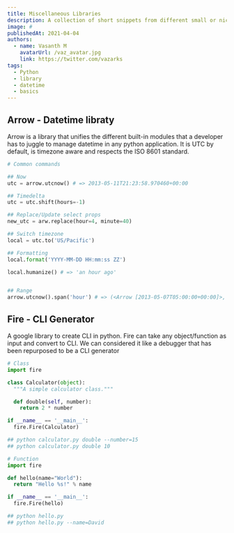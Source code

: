 ```yaml
---
title: Miscellaneous Libraries
description: A collection of short snippets from different small or niche libraries
image: #
publishedAt: 2021-04-04
authors:
  - name: Vasanth M
    avatarUrl: /vaz_avatar.jpg
    link: https://twitter.com/vazarks
tags:
  - Python
  - library
  - datetime
  - basics
---
```


## Arrow - Datetime libraty

Arrow is a library that unifies the different built-in modules that a developer has to juggle to manage datetime in any python application. It is UTC by default, is timezone aware and respects the ISO 8601 standard.


```python
# Common commands

## Now
utc = arrow.utcnow() # => 2013-05-11T21:23:58.970460+00:00

## Timedelta
utc = utc.shift(hours=-1)

## Replace/Update select props
new_utc = arw.replace(hour=4, minute=40)

## Switch timezone
local = utc.to('US/Pacific')

## Formatting
local.format('YYYY-MM-DD HH:mm:ss ZZ')

local.humanize() # => 'an hour ago'


## Range
arrow.utcnow().span('hour') # => (<Arrow [2013-05-07T05:00:00+00:00]>, <Arrow [2013-05-07T05:59:59.999999+00:00]>)

```

## Fire - CLI Generator

A google library to create CLI in python. Fire can take any object/function as input and convert to CLI. We can considered it like a debugger that has been repurposed to be a CLI generator


```python
# Class
import fire

class Calculator(object):
  """A simple calculator class."""

  def double(self, number):
    return 2 * number

if __name__ == '__main__':
  fire.Fire(Calculator)

## python calculator.py double --number=15  
## python calculator.py double 10

# Function
import fire

def hello(name="World"):
  return "Hello %s!" % name

if __name__ == '__main__':
  fire.Fire(hello)

## python hello.py 
## python hello.py --name=David
```